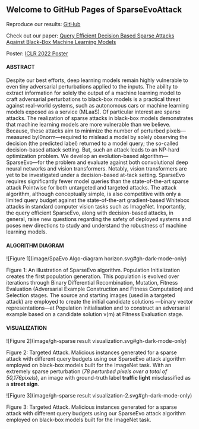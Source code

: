 ## Welcome to GitHub Pages of SparseEvoAttack

Reproduce our results: [GitHub](https://github.com/SparseEvoAttack/SparseEvoAttack.github.io) 

Check out our paper: [Query Efficient Decision Based Sparse Attacks Against Black-Box Machine Learning Models](https://arxiv.org/abs/2202.00091)

Poster: [ICLR 2022 Poster](https://github.com/SparseEvoAttack/SparseEvoAttack.github.io/blob/main/image/ICLR%202022%20-%20poster%207.png)

#### ABSTRACT

Despite our best efforts, deep learning models remain highly vulnerable to even tiny adversarial perturbations applied to the inputs. The ability to extract information for solely the output of a machine learning model to craft adversarial perturbations to black-box models is a practical threat against real-world systems, such as autonomous cars or machine learning models exposed as a service (MLaaS). Of particular interest are sparse attacks. The realization of sparse attacks in black-box models demonstrates that machine learning models are more vulnerable than we believe.  Because, these attacks aim to minimize the number of perturbed pixels—measured byl0norm—required to mislead a model by solely observing the decision (the predicted label) returned to a model query; the so-called decision-based attack setting.  But, such an attack leads to an NP-hard optimization problem. We develop an evolution-based algorithm—SparseEvo—for the problem and evaluate against both convolutional deep neural networks and vision transformers. Notably, vision transformers are yet to be investigated under a decision-based at-tack setting. SparseEvo requires significantly fewer model queries than the state-of-the-art sparse attack Pointwise for both untargeted and targeted attacks.  The attack algorithm, although conceptually simple, is also competitive with only a limited query budget against the state-of-the-art gradient-based Whitebox attacks in standard computer vision tasks such as ImageNet. Importantly, the query efficient SparseEvo, along with decision-based attacks, in general, raise new questions regarding the safety of deployed systems and poses new directions to study and understand the robustness of machine learning models.

#### ALGORITHM DIAGRAM
![Figure 1](image/SpaEvo Algo-diagram horizon.svg#gh-dark-mode-only)

Figure 1: An illustration of SparseEvo algorithm. Population Initialization creates the first population generation. This population is evolved over iterations through Binary Differential Recombination, Mutation, Fitness Evaluation (Adversarial Example Construction and Fitness Computation) and Selection stages. The source and starting images (used in a targeted attack) are employed to create the initial candidate solutions —binary vector representations—at Population Initialisation and to construct an adversarial example based on a candidate solution v(m) at Fitness Evaluation stage.

#### VISUALIZATION

![Figure 2](image/gh-sparse result visualization.svg#gh-dark-mode-only)

Figure  2:   Targeted  Attack. Malicious instances generated for a  sparse attack with different query budgets using our SparseEvo attack algorithm employed on black-box models built for the ImageNet task. With an extremely sparse perturbation (_78 perturbed pixels over a total of 50,176pixels_), an image with ground-truth label **traffic light** misclassified as a **street sign**.

![Figure 3](image/gh-sparse result visualization-2.svg#gh-dark-mode-only)

Figure 3: Targeted Attack. Malicious instances generated for a sparse attack with different query budgets using our SparseEvo attack algorithm employed on black-box models built for the ImageNet task.

